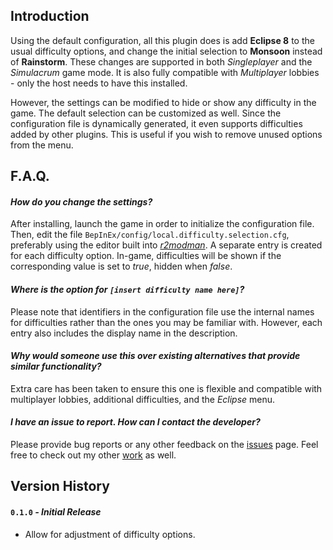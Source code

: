 ## Introduction

Using the default configuration, all this plugin does is add **Eclipse 8** to the usual difficulty options, and change the initial selection to **Monsoon** instead of **Rainstorm**. These changes are supported in both *Singleplayer* and the *Simulacrum* game mode. It is also fully compatible with *Multiplayer* lobbies - only the host needs to have this installed.

However, the settings can be modified to hide or show any difficulty in the game. The default selection can be customized as well. Since the configuration file is dynamically generated, it even supports difficulties added by other plugins. This is useful if you wish to remove unused options from the menu.

## F.A.Q.

#### *How do you change the settings?*
After installing, launch the game in order to initialize the configuration file. Then, edit the file `BepInEx/config/local.difficulty.selection.cfg`, preferably using the editor built into [*r2modman*](https://thunderstore.io/package/ebkr/r2modman/). A separate entry is created for each difficulty option. In-game, difficulties will be shown if the corresponding value is set to *true*, hidden when *false*.

#### *Where is the option for `[insert difficulty name here]`?*
Please note that identifiers in the configuration file use the internal names for difficulties rather than the ones you may be familiar with. However, each entry also includes the display name in the description.

#### *Why would someone use this over existing alternatives that provide similar functionality?*
Extra care has been taken to ensure this one is flexible and compatible with multiplayer lobbies, additional difficulties, and the *Eclipse* menu.

#### *I have an issue to report. How can I contact the developer?* 
Please provide bug reports or any other feedback on the [issues](https://github.com/6thmoon/DifficultySelection/issues) page. Feel free to check out my other [work](https://thunderstore.io/package/6thmoon/?ordering=top-rated) as well.

## Version History

#### `0.1.0` ***- Initial Release***
- Allow for adjustment of difficulty options.
